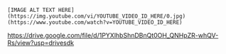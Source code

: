     [IMAGE ALT TEXT HERE](https://img.youtube.com/vi/YOUTUBE_VIDEO_ID_HERE/0.jpg) (https://www.youtube.com/watch?v=YOUTUBE_VIDEO_ID_HERE)

https://drive.google.com/file/d/1PYXlhbShnDBnQt0OH_QNHpZR-whQV-Rs/view?usp=drivesdk 
